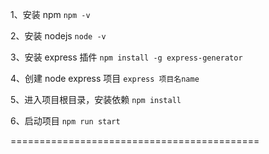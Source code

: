 1、安装 npm     `npm -v`

2、安装 nodejs      `node -v` 

3、安装 express 插件    `npm install -g express-generator`

4、创建 node express 项目   `express 项目名name`

5、进入项目根目录，安装依赖     `npm install`

6、启动项目     `npm run start`

===========================================

